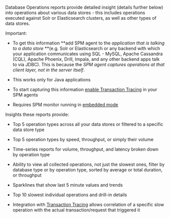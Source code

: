 Database Operations reports provide detailed insight (details further
below) into operations about various data stores - this includes
operations executed against Solr or Elasticsearch clusters, as well as
other types of data stores.

Important:

  - To get this information **add SPM agent to the *application that is
    talking to a data store* **(e.g. Solr or Elasticsearch or any
    backend with which your application communicates using SQL - MySQL,
    Apache Cassandra (CQL), Apache Phoenix, Drill, Impala, and any other
    backend apps talk to via JDBC). This is because the *SPM agent
    captures operations at that client layer, not in the server itself*.

  - This works only for Java applications

  - To start capturing this information [enable Transaction
    Tracing](Transaction-Tracing) in your SPM agents

  - Requires SPM monitor running in [embedded
    mode](SPM-Monitor---Javaagent)

Insights these reports provide:

  - Top 5 operation types across all your data stores or filtered to a
    specific data store type

  - Top 5 operation types by speed, throughput, or simply their volume

  - Time-series reports for volume, throughput, and latency broken down
    by operation type

  - Ability to view all collected operations, not just the slowest ones,
    filter by database type or by operation type, sorted by average or
    total duration, or throughput

  - Sparklines that show last 5 minute values and trends

  - Top 10 slowest individual operations and drill-in details 

  - Integration with [Transaction
    Tracing](http://blog.sematext.com/2015/08/03/transaction-tracing-performance-monitoring/) allows
    correlation of a specific slow operation with the actual
    transaction/request that triggered it

 

